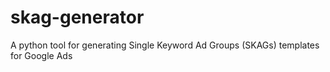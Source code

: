 # skag-generator
A python tool for generating Single Keyword Ad Groups (SKAGs) templates for Google Ads
